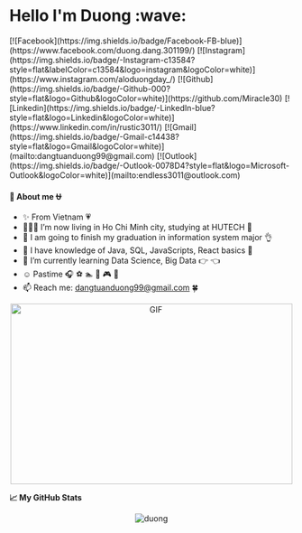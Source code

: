 
<h1>Hello I'm Duong :wave: </h1>
<!-- <h2>💻👨‍💻</h2> -->
[![Facebook](https://img.shields.io/badge/Facebook-FB-blue)](https://www.facebook.com/duong.dang.301199/)
[![Instagram](https://img.shields.io/badge/-Instagram-c13584?style=flat&labelColor=c13584&logo=instagram&logoColor=white)](https://www.instagram.com/aloduongday_/)
[![Github](https://img.shields.io/badge/-Github-000?style=flat&logo=Github&logoColor=white)](https://github.com/Miracle30)
[![Linkedin](https://img.shields.io/badge/-LinkedIn-blue?style=flat&logo=Linkedin&logoColor=white)](https://www.linkedin.com/in/rustic3011/)
[![Gmail](https://img.shields.io/badge/-Gmail-c14438?style=flat&logo=Gmail&logoColor=white)](mailto:dangtuanduong99@gmail.com)
[![Outlook](https://img.shields.io/badge/-Outlook-0078D4?style=flat&logo=Microsoft-Outlook&logoColor=white)](mailto:endless3011@outlook.com)

**:eyes: About me :ophiuchus:**
- :sparkles: From Vietnam :heartpulse:
- 👨🏽‍💻 I’m now living in Ho Chi Minh city, studying at HUTECH :school: 
- :palm_tree: I am going to finish my graduation in information system major :ok_hand: 
- :owl: I have knowledge of Java, SQL, JavaScripts, React basics :penguin:
- 🌱 I’m currently learning Data Science, Big Data :point_right: :point_left:
- :relaxed: Pastime :headphones: :soccer: :swimmer: :8ball: :video_game: :beers:
- 📫 Reach me: dangtuanduong99@gmail.com  :four_leaf_clover:
<!-- - 📝 [Resume]() -->

<p align="center"> <img alt="GIF" src="https://github.com/abhisheknaiidu/abhisheknaiidu/blob/master/code.gif?raw=true" width="500" height="320" />

**📈 My GitHub Stats**
<p align="center"> <img src="https://github-readme-stats.vercel.app/api?username=Miracle30&show_icons=true&theme=maroongold" alt="duong" />
  
 <!--
**Miracle30/Miracle30** is a ✨ _special_ ✨ repository because its `README.md` (this file) appears on your GitHub profile.
### Hi there 👋
Here are some ideas to get you started:
- 🔭 I’m currently working on ...
- 🌱 I’m currently learning ...
- 👯 I’m looking to collaborate on ...
- 🤔 I’m looking for help with ...
- 💬 Ask me about ...
- 📫 How to reach me: ...
- 😄 Pronouns: ...
- ⚡ Fun fact: ...
-->
